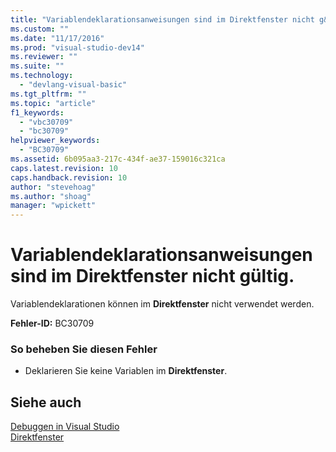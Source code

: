 ```yaml
---
title: "Variablendeklarationsanweisungen sind im Direktfenster nicht g&#252;ltig. | Microsoft Docs"
ms.custom: ""
ms.date: "11/17/2016"
ms.prod: "visual-studio-dev14"
ms.reviewer: ""
ms.suite: ""
ms.technology: 
  - "devlang-visual-basic"
ms.tgt_pltfrm: ""
ms.topic: "article"
f1_keywords: 
  - "vbc30709"
  - "bc30709"
helpviewer_keywords: 
  - "BC30709"
ms.assetid: 6b095aa3-217c-434f-ae37-159016c321ca
caps.latest.revision: 10
caps.handback.revision: 10
author: "stevehoag"
ms.author: "shoag"
manager: "wpickett"
---
```

# Variablendeklarationsanweisungen sind im Direktfenster nicht g&#252;ltig.
Variablendeklarationen können im **Direktfenster** nicht verwendet werden.  
  
 **Fehler\-ID:** BC30709  
  
### So beheben Sie diesen Fehler  
  
-   Deklarieren Sie keine Variablen im **Direktfenster**.  
  
## Siehe auch  
 [Debuggen in Visual Studio](/visual-studio/debugger/debugging-in-visual-studio)   
 [Direktfenster](/visual-studio/ide/reference/immediate-window)